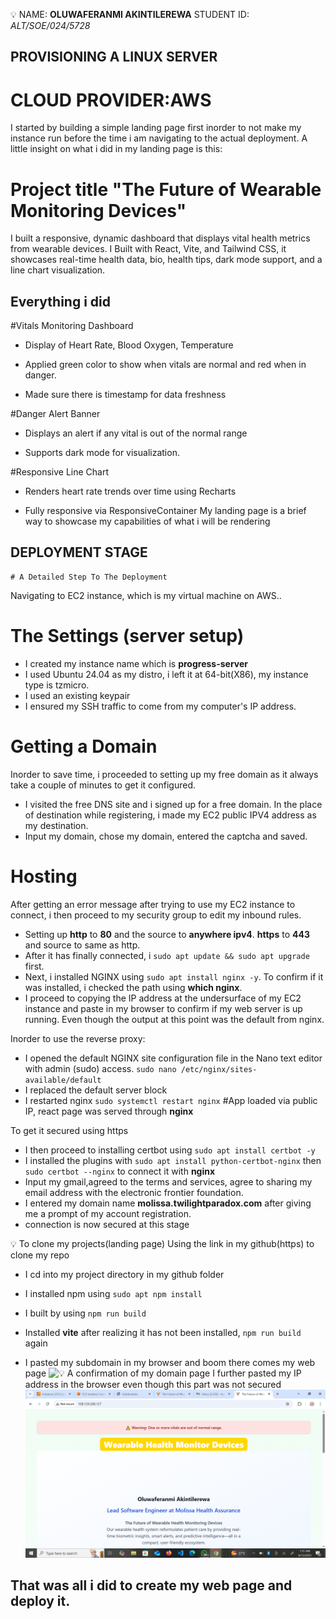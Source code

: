 💡 NAME: **OLUWAFERANMI AKINTILEREWA**
STUDENT ID: _ALT/SOE/024/5728_

## PROVISIONING A LINUX SERVER

# CLOUD PROVIDER:AWS

I started by building a simple landing page first inorder to not make my instance run before the time i am navigating to the actual deployment. A little insight on what i did in my landing page is this:

# Project title "The Future of Wearable Monitoring Devices"

I built a responsive, dynamic dashboard that displays vital health metrics from wearable devices. I Built with React, Vite, and Tailwind CSS, it showcases real-time health data, bio, health tips, dark mode support, and a line chart visualization.

## Everything i did

#Vitals Monitoring Dashboard

- Display of Heart Rate, Blood Oxygen, Temperature

- Applied green color to show when vitals are normal and red when in danger.

- Made sure there is timestamp for data freshness

#Danger Alert Banner

- Displays an alert if any vital is out of the normal range

- Supports dark mode for visualization.

#Responsive Line Chart

- Renders heart rate trends over time using Recharts

- Fully responsive via ResponsiveContainer
  My landing page is a brief way to showcase my capabilities of what i will be rendering

## DEPLOYMENT STAGE

    # A Detailed Step To The Deployment

Navigating to EC2 instance, which is my virtual machine on AWS..

# The Settings (server setup)

- I created my instance name which is **progress-server**
- I used Ubuntu 24.04 as my distro, i left it at 64-bit(X86), my instance type is tzmicro.
- I used an existing keypair
- I ensured my SSH traffic to come from my computer's IP address.

# Getting a Domain

Inorder to save time, i proceeded to setting up my free domain as it always take a couple of minutes to get it configured.

- I visited the free DNS site and i signed up for a free domain. In the place of destination while registering, i made my EC2 public IPV4 address as my destination.
- Input my domain, chose my domain, entered the captcha and saved.

# Hosting

After getting an error message after trying to use my EC2 instance to connect, i then proceed to my security group to edit my inbound rules.

- Setting up **http** to **80** and the source to **anywhere ipv4**. **https** to **443** and source to same as http.
- After it has finally connected, i `sudo apt update && sudo apt upgrade` first.
- Next, i installed NGINX using `sudo apt install nginx -y`. To confirm if it was installed, i checked the path using **which nginx**.
- I proceed to copying the IP address at the undersurface of my EC2 instance and paste in my browser to confirm if my web server is up running. Even though the output at this point was the default from nginx.

Inorder to use the reverse proxy:

- I opened the default NGINX site configuration file in the Nano text editor with admin (sudo) access.
  `sudo nano /etc/nginx/sites-available/default`
- I replaced the default server block
- I restarted nginx
  `sudo systemctl restart nginx`
  #App loaded via public IP, react page was served through **nginx**

To get it secured using https

- I then proceed to installing certbot using `sudo apt install certbot -y`
- I installed the plugins with `sudo apt install python-certbot-nginx` then `sudo certbot --nginx` to connect it with **nginx**
- Input my gmail,agreed to the terms and services, agree to sharing my email address with the electronic frontier foundation.
- I entered my domain name **molissa.twilightparadox.com** after giving me a prompt of my account registration.
- connection is now secured at this stage

💡 To clone my projects(landing page)
Using the link in my github(https) to clone my repo

- I cd into my project directory in my github folder

- I installed npm using `sudo apt npm install`
- I built by using `npm run build`
- Installed **vite** after realizing it has not been installed, `npm run build` again
- I pasted my subdomain in my browser and boom there comes my web page
  ![💡 A confirmation of my domain page](./src/assets/subdomain)
  I further pasted my IP address in the browser even though this part was not secured
  ![💡 Here comes the confirmation of my IP address page](./src/assets/address.png)

## That was all i did to create my web page and deploy it.

